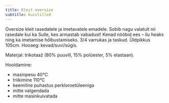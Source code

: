 ```yaml
---
title: Kleit oversize
subtitle: kuivlilled
---
```


Oversize kleit rasedatele ja imetavatele emadele. Sobib nagu valatult nii rasedale kui ka Sulle, kes armastab vabadust! Kenad nööbid ees – ilu heaks ning ka imetamise hõlbustamiseks. 3/4 varrukas ja taskud. Üldpikkus 105cm. Hooaeg: kevad/suvi/sügis.

Materjal: trikotaaž (80% puuvill, 15% polüester, 5% elastaan).

Hooldamine:

- masinpesu 40°C
- triikimine 110°C
- keemiline puhastus perkloroetüleeniga
- mitte valgendada
- mitte masinkuivatada